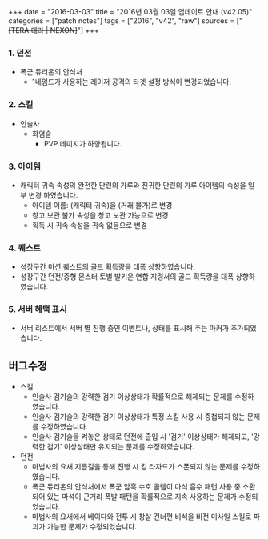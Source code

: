 +++
date = "2016-03-03"
title = "2016년 03월 03일 업데이트 안내 (v42.05)"
categories = ["patch notes"]
tags = ["2016", "v42", "raw"]
sources = ["~~[TERA 테라 | NEXON]~~"]
+++

### 1. 던전
- 폭군 듀리온의 안식처
  - 1네임드가 사용하는 레이저 공격의 타겟 설정 방식이 변경되었습니다.

### 2. 스킬
- 인술사
  - 화염술
    - PVP 데미지가 하향됩니다.

### 3. 아이템
- 캐릭터 귀속 속성의 완전한 단련의 가루와 진귀한 단련의 가루 아이템의 속성을 일부 변경 하였습니다.
  - 아이템 이름: (캐릭터 귀속)을 (거래 불가)로 변경 
  - 창고 보관 불가 속성을 창고 보관 가능으로 변경
  - 획득 시 귀속 속성을 귀속 없음으로 변경

### 4. 퀘스트
- 성장구간 미션 퀘스트의 골드 획득량을 대폭 상향하였습니다.
- 성장구간 던전/중형 몬스터 토벌 발키온 연합 지령서의 골드 획득량을 대폭 상향하였습니다.

### 5. 서버 혜택 표시
- 서버 리스트에서 서버 별 진행 중인 이벤트나, 상태를 표시해 주는 마커가 추가되었습니다.

## 버그수정

- 스킬
  - 인술사 검기술의 강력한 검기 이상상태가 확률적으로 해제되는 문제를 수정하였습니다.
  - 인술사 검기술의 강력한 검기 이상상태가 특정 스킬 사용 시 중첩되지 않는 문제를 수정하였습니다.
  - 인술사 검기술을 켜놓은 상태로 던전에 출입 시 '검기' 이상상태가 해제되고, '강력한 검기' 이상상태만 유지되는 문제를 수정하였습니다.
- 던전
  - 마법사의 요새 지름길을 통해 진행 시 킹 라자드가 스폰되지 않는 문제를 수정하였습니다.
  - 폭군 듀리온의 안식처에서 폭군 암흑 수호 골렘이 마석 흡수 패턴 사용 중 소환되어 있는 마석이 근거리 폭발 패턴을 확률적으로 지속 사용하는 문제가 수정되었습니다.
  - 마법사의 요새에서 베이다와 전투 시 창살 건너편 비석을 비전 미사일 스킬로 파괴가 가능한 문제가 수정되었습니다.
  